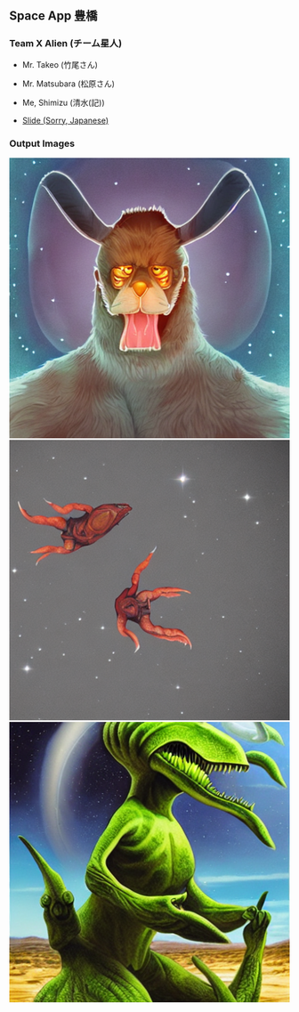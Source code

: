 ## Space App 豊橋

### Team X Alien (チーム星人)
- Mr. Takeo (竹尾さん)
- Mr. Matsubara (松原さん)
- Me, Shimizu (清水(記))

- [Slide (Sorry, Japanese)](https://docs.google.com/presentation/d/1Umq53JqME-GUJN6TgCDA7Fu1CcQhMJTG/edit#slide=id.g15d379b926a_3_0)

### Output Images
<div align="center">
<img src="./images/first_generation.png" alt="エビフライトライアングル" title="サンプル" witdh="">
<img src="./images/500th_generation.png" alt="エビフライトライアングル" title="サンプル" witdh="">
<img src="./images/1000th_generation.png" alt="エビフライトライアングル" title="サンプル" witdh="">

